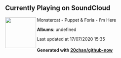 ## Currently Playing on SoundCloud

[<img align="left" width="100" src="https://i1.sndcdn.com/artworks-000168290249-k3il0r-t120x120.jpg">](https://soundcloud.com/monstercat/puppet-foria-im-here)

Monstercat - Puppet & Foria - I'm Here

**Albums**: undefined

Last updated at 17/07/2020 15:35

#### Generated with [20chan/github-now](https://github.com/20chan/github-now)


<!--
**20chan/20chan** is a ✨ _special_ ✨ repository because its `README.md` (this file) appears on your GitHub profile.

Here are some ideas to get you started:

- 🔭 I’m currently working on ...
- 🌱 I’m currently learning ...
- 👯 I’m looking to collaborate on ...
- 🤔 I’m looking for help with ...
- 💬 Ask me about ...
- 📫 How to reach me: ...
- 😄 Pronouns: ...
- ⚡ Fun fact: ...
-->
